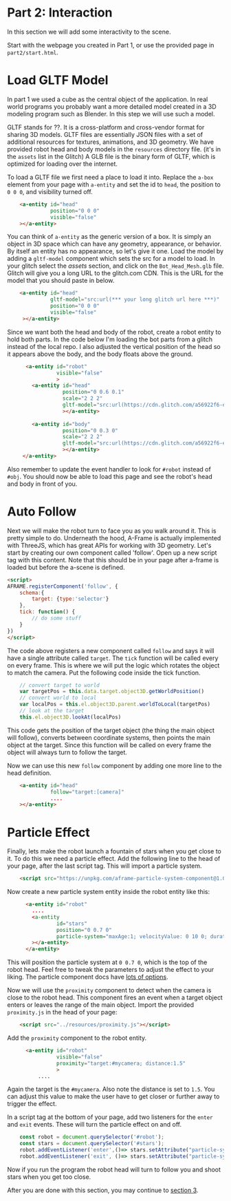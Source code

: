 # Part 2: Interaction

In this section we will add some interactivity to the scene.

Start with the webpage you created in Part 1, or use the provided page in `part2/start.html`.

# Load GLTF Model

In part 1 we used a cube as the central object of the application. In real world programs you
probably want a more detailed model created in a 3D modeling program such as Blender. In
this step we will use such a model.

GLTF stands for ??. It is a cross-platform and cross-vendor format for sharing 3D models. GLTF
files are essentially JSON files with a set of additional resources for textures, animations,
and 3D geometry. We have provided robot head and body models in the `resources` directory file.
(it's in the `assets` list in the Glitch)
A GLB file is the binary form of GLTF, which is optimized for loading over the internet.

To load a GLTF file we first need a place to load it into. Replace the `a-box` element from your
page with `a-entity` and set the id to `head`, the position to `0 0 0`, and visibility turned off.

```html
    <a-entity id="head"
              position="0 0 0"
              visible="false"
    ></a-entity>
```

You can think of `a-entity` as the generic version of a box. It is simply an object in 3D space which
can have any geometry, appearance, or behavior. By itself an entity has no appearance, so let's
give it one. Load the model by adding a `gltf-model` component which sets the src for a model
to load. In your glitch select the *assets* section, and click on the `Bot_Head_Mesh.glb` file. Glitch
will give you a long URL to the glitch.com CDN. This is the URL for the model that you should paste in below.
 

```html
    <a-entity id="head"
              gltf-model="src:url(*** your long glitch url here ***)"
              position="0 0 0"
              visible="false"
     ></a-entity>
```

Since we want both the head and body of the robot, create a robot entity to hold both parts. In the code below
I'm loading the bot parts from a glitch instead of the local repo.  I also adjusted the vertical position
of the head so it appears above the body, and the body floats above the ground.

```html
      <a-entity id="robot" 
                visible="false"
                >
        <a-entity id="head"
                  position="0 0.6 0.1"
                  scale="2 2 2"
                  gltf-model="src:url(https://cdn.glitch.com/a56922f6-eed8-463f-83ab-cbfbe3b35da3%2FBot_Head_Mesh.glb?1512588906577)"
                  ></a-entity>      
        
        <a-entity id="body"
                  position="0 0.3 0"
                  scale="2 2 2"
                  gltf-model="src:url(https://cdn.glitch.com/a56922f6-eed8-463f-83ab-cbfbe3b35da3%2FBot_Body_Mesh.glb?1512591235720)"
                  ></a-entity>      
     </a-entity>
```

Also remember to update the event handler to look for `#robot` instead of `#obj`. You should 
now be able to load this page and see the robot's head and body in front of you.

# Auto Follow

Next we will make the robot turn to face you as you walk around it. This is pretty simple to
do. Underneath the hood, A-Frame is actually implemented with ThreeJS, which has great APIs
for working with 3D geometry.  Let's start by creating our own component called 'follow'.
Open up a new script tag with this content. Note that this should be in your page
after a-frame is loaded but before the a-scene is defined.

```html
<script>
AFRAME.registerComponent('follow', {
    schema:{
        target: {type:'selector'}
    },
    tick: function() {
        // do some stuff
    }
})
</script>
```

The code above registers a new component called `follow` and says it will have a single attribute
called `target`.  The `tick` function will be called every on every frame. This is where we
will put the logic which rotates the object to match the camera. Put the following code inside
the tick function.

```javascript
    // convert target to world
    var targetPos = this.data.target.object3D.getWorldPosition()
    // convert world to local
    var localPos = this.el.object3D.parent.worldToLocal(targetPos)
    // look at the target
    this.el.object3D.lookAt(localPos)
```

This code gets the position of the target object (the thing the main object will follow),
converts between coordinate systems, then points the main object at the target. Since
this function will be called on every frame the object will always turn to follow
the target.

Now we can use this new `follow` component by adding one more line to the head definition.

```html
    <a-entity id="head"
              follow="target:[camera]"
              ....
    ></a-entity>
```

# Particle Effect

Finally, lets make the robot launch a fountain of stars when you get close to it. To do
this we need a particle effect. Add the following line to the head of your page, after
the last script tag. This will import a particle system.

```html
    <script src="https://unpkg.com/aframe-particle-system-component@1.0.11/dist/aframe-particle-system-component.min.js"></script>
```

Now create a new particle system entity inside the robot entity like this:

```html
      <a-entity id="robot" 
        ....
        <a-entity
                id="stars"
                position="0 0.7 0"
                particle-system="maxAge:1; velocityValue: 0 10 0; duration: 0; enabled:false;"
        ></a-entity>
      </a-entity>
```

This will position the particle system at `0 0.7 0`, which is the top of the robot head. 
Feel free to tweak the parameters to adjust the effect to your liking. The
particle component docs have [lots of options](https://github.com/IdeaSpaceVR/aframe-particle-system-component).

Now we will use the `proximity` component to detect when the camera is close to the 
robot head. This component fires an event when a target object enters or leaves the range
of the main object. Import the provided `proximity.js` in the head of your page:

```html
    <script src="../resources/proximity.js"></script>
``` 

Add the `proximity` component to the robot entity.

```html
      <a-entity id="robot" 
                visible="false"
                proximity="target:#mycamera; distance:1.5"
                >
          ....
```

Again the target is the `#mycamera`. Also note the distance is set to `1.5`. You can adjust this value
to make the user have to get closer or further away to trigger the effect.

In a script tag at the bottom of your page, add two listeners for the `enter` and `exit` events. These
will turn the particle effect on and off.

```javascript
    const robot = document.querySelector('#robot');
    const stars = document.querySelector('#stars');
    robot.addEventListener('enter',()=> stars.setAttribute("particle-system","enabled",true));
    robot.addEventListener('exit', ()=> stars.setAttribute("particle-system","enabled",false));
```


Now if you run the program the robot head will turn to follow you and shoot stars when you get too close.


After you are done with this section, you may continue to [section 3](../part3/instructions.md).

